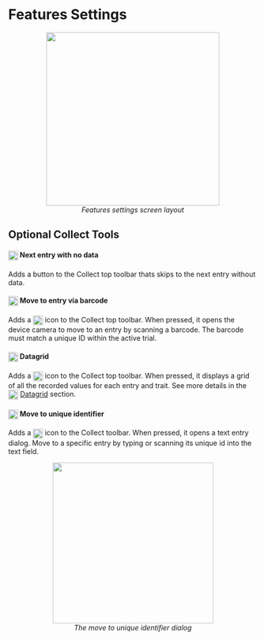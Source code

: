 Features Settings
=================

<figure align="center" class="image">
  <img src="_static/images/settings/features/settings_features_framed.png" width="350px"> 
  <figcaption><i>Features settings screen layout</i></figcaption> 
</figure>

Optional Collect Tools
----------------------

#### <img ref="next" style="vertical-align: middle;" src="_static/icons/settings/features/arrow-right-bold.png" width="20px"> Next entry with no data

Adds a button to the Collect top toolbar thats skips to the next entry
without data.

#### <img ref="barcode-scan" style="vertical-align: middle;" src="_static/icons/settings/features/barcode-scan.png" width="20px"> Move to entry via barcode

Adds a
<img ref="barcode-scan" style="vertical-align: middle;" src="_static/icons/settings/features/barcode-scan.png" width="20px">
icon to the Collect top toolbar. When pressed, it opens the device
camera to move to an entry by scanning a barcode. The barcode must match
a unique ID within the active trial.

#### <img ref="grid" style="vertical-align: middle;" src="_static/icons/settings/features/grid.png" width="20px"> Datagrid

Adds a <img ref="grid" style="vertical-align: middle;" src="_static/icons/settings/features/grid.png" width="20px">
icon to the Collect top toolbar. When pressed, it displays a grid of all
the recorded values for each entry and trait. See more details in the
<a href="datagrid.md"><img style="vertical-align: middle;" src="_static/icons/settings/features/grid.png" width="20px"></a> [Datagrid](datagrid.md) section.

#### <img ref="fingerprint" style="vertical-align: middle;" src="_static/icons/settings/features/fingerprint.png" width="20px"> Move to unique identifier

Adds a
<img ref="barcode" style="vertical-align: middle;" src="_static/icons/settings/features/barcode.png" width="20px"> icon to the Collect toolbar. When pressed, it opens a text entry dialog.
Move to a specific entry by typing or scanning its unique id into the
text field.

<figure align="center" class="image">
  <img src="_static/images/settings/features/settings_features_moveto_uid.png" width="325px"> 
  <figcaption><i>The move to unique identifier
dialog</i></figcaption> 
</figure>

